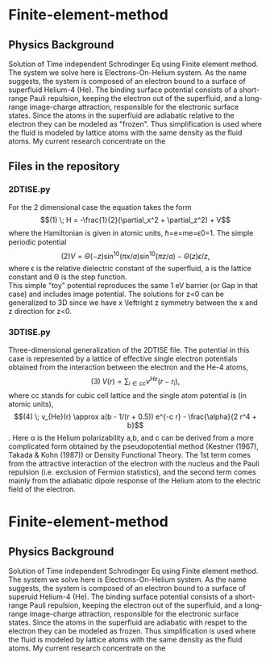 # Finite-element-method
## Physics Background
Solution of Time independent Schrodinger Eq using Finite element method. The system we solve here is Electrons-On-Helium system. As the name suggests,
the system is composed of an electron bound to a surface of superfluid Helium-4 (He). The binding surface potential consists of a short-range Pauli repulsion, keeping the electron out of the superfluid, and a long-range image-charge attraction, responsible for the electronic surface states. 
Since the atoms in the superfluid are adiabatic relative to the electron they can be modeled as "frozen". Thus simplification is used where the fluid is modeled by lattice atoms with the same density as the fluid atoms. My current research concentrate on the 

## Files in the repository 
### 2DTISE.py
For the 2 dimensional case the equation takes the form
$$(1) \; H = -\frac{1}{2}(\partial_x^2 + \partial_z^2) + V$$
where the Hamiltonian is given in atomic units, ℏ=e=me=ϵ0=1.
The simple periodic potential 
$$(2) V = \Theta(-z)\sin^{10}\left(\pi x/a\right)\sin^{10}\left(\pi z/a\right) - \Theta(z) \epsilon/z,$$
where ϵ is the relative dielectric constant of the superfluid, a is the lattice constant and Θ is the step function.  
This simple "toy" potential reproduces the same 1 eV barrier (or Gap in that case) and includes image potential. The solutions for z<0 can be generalized to 3D since we have x \leftright z symmetry between the x and z direction for z<0. 

### 3DTISE.py
Three-dimensional generalization of the 2DTISE file. The potential in this case is represented by a lattice of effective single electron potentials obtained from the interaction between the electron and the He-4 atoms, 
$$(3) \; V(r) = \sum_{i \in cc} v^{He}(r-r_i),$$
where cc stands for cubic cell lattice and the single atom potential is (in atomic units), 
$$(4) \; v_{He}(r) \approx a(b - 1/(r + 0.5)) e^{-c r} - \frac{\alpha}{2 r^4 + b}$$.
Here α is the Helium polarizability a,b, and c can be derived from a more complicated form obtained by the pseudopotential method (Kestner (1967), Takada & Kohn (1987)) or Density Functional Theory. The 1st term comes from the attractive interaction of the electron with the nucleus and the Pauli repulsion (i.e. exclusion of Fermion statistics), and the second term comes mainly from the adiabatic dipole response of the Helium atom to the electric field of the electron.
# Finite-element-method
## Physics Background
Solution of Time independent Schrodinger Eq using Finite element method. The system we solve here is Electrons-On-Helium system. As the name suggests,
the system is composed of an electron bound to a surface of superuid Helium-4 (He). The binding surface potential consists of a short-range Pauli repulsion, keeping the electron out of the superfluid, and a long-range image-charge attraction, responsible for the electronic surface states. 
Since the atoms in the superfluid are adiabatic with respet to the electron they  can be modeled as frozen. Thus simplification is used where the fluid is modeled by lattice atoms with the same density as the fluid atoms. My current research concentrate on the 
